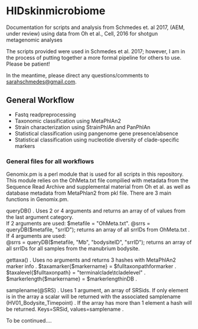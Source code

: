 # HIDskinmicrobiome

Documentation for scripts and analysis from Schmedes et. al 2017, (AEM, under review)
using data from Oh et al., Cell, 2016 for shotgun metagenomic analyses

The scripts provided were used in Schmedes et al. 2017; however, I am in the process of putting together a more formal pipeline for others to use. Please be patient!

In the meantime, please direct any questions/comments to sarahschmedes@gmail.com.

## General Workflow

- Fastq readpreprocessing
- Taxonomic classification using MetaPhlAn2
- Strain characterization using StrainPhlAn and PanPhlAn
- Statistical classification using pangenome gene presence/absence
- Statistical classification using nucleotide diversity of clade-specific markers

### General files for all workflows  
Genomix.pm is a perl module that is used for all scripts in this repository. This module relies on the OhMeta.txt file
compilied with metadata from the Sequence Read Archive and supplemental material from Oh et al. as well as
database metadata from MetaPhlan2 from pkl file. There are 3 main functions in Genomix.pm.   

queryDB() . 
Uses 2 or 4 arguments and returns an array of of values from the last argument category.  
If 2 arguments are used: $metafile = "OhMeta.txt".  
@srrs = queryDB($metafile, "srrID"); returns an array of all srrIDs from OhMeta.txt . 
If 4 arguments are used:  
@srrs = queryDB($metafile, "Mb", "bodysiteID", "srrID"); returns an array of all srrIDs for all samples from the manubrium bodysite.  

gettaxa() . 
Uses no arguments and returns 3 hashes with MetaPhlAn2 marker info . 
$taxamarker{$markername} = $fulltaxonpathformarker . 
$taxalevel{$fulltaxonpath} = "terminalclade\tcladelevel" . 
$markerlength{$markername} = $markerlengthinDB . 

samplename(@SRS) . 
Uses 1 argument, an array of SRSids. If only element is in the array a scalar will be returned with the associated samplename (HV01_Bodysite_Timepoint) . 
If the array has more than 1 element a hash will be returned. Keys=SRSid, values=samplename . 

To be continued....

